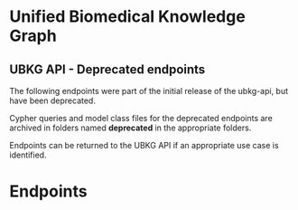 # Unified Biomedical Knowledge Graph
## UBKG API - Deprecated endpoints
The following endpoints were part of the initial release of the ubkg-api, 
but have been deprecated. 

Cypher queries and model class files for the deprecated endpoints are 
archived in folders named **deprecated** in the appropriate folders.

Endpoints can be returned to the UBKG API if an appropriate use case is identified.

# Endpoints
